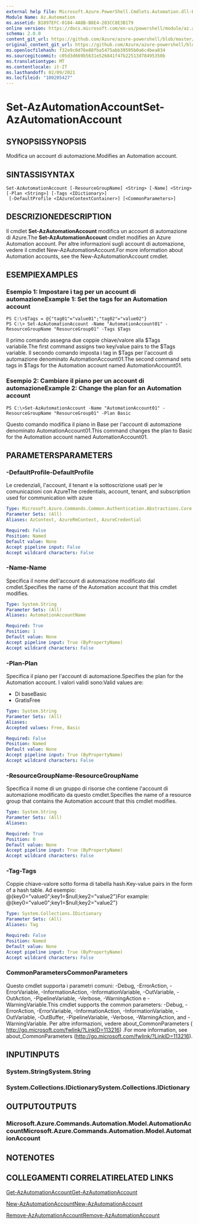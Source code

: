 ```yaml
---
external help file: Microsoft.Azure.PowerShell.Cmdlets.Automation.dll-Help.xml
Module Name: Az.Automation
ms.assetid: B1897EFC-0184-4A8B-B8E4-203CC8E3B179
online version: https://docs.microsoft.com/en-us/powershell/module/az.automation/set-azautomationaccount
schema: 2.0.0
content_git_url: https://github.com/Azure/azure-powershell/blob/master/src/Automation/Automation/help/Set-AzAutomationAccount.md
original_content_git_url: https://github.com/Azure/azure-powershell/blob/master/src/Automation/Automation/help/Set-AzAutomationAccount.md
ms.openlocfilehash: f32e9c0d76e88fba5475abb39595b0a6c4bea834
ms.sourcegitcommit: c05d3d669b5631e526841f47b22513d78495350b
ms.translationtype: MT
ms.contentlocale: it-IT
ms.lasthandoff: 02/09/2021
ms.locfileid: "100205427"
---
```

# <span data-ttu-id="22352-101">Set-AzAutomationAccount</span><span class="sxs-lookup"><span data-stu-id="22352-101">Set-AzAutomationAccount</span></span>

## <span data-ttu-id="22352-102">SYNOPSIS</span><span class="sxs-lookup"><span data-stu-id="22352-102">SYNOPSIS</span></span>
<span data-ttu-id="22352-103">Modifica un account di automazione.</span><span class="sxs-lookup"><span data-stu-id="22352-103">Modifies an Automation account.</span></span>

## <span data-ttu-id="22352-104">SINTASSI</span><span class="sxs-lookup"><span data-stu-id="22352-104">SYNTAX</span></span>

```
Set-AzAutomationAccount [-ResourceGroupName] <String> [-Name] <String> [-Plan <String>] [-Tags <IDictionary>]
 [-DefaultProfile <IAzureContextContainer>] [<CommonParameters>]
```

## <span data-ttu-id="22352-105">DESCRIZIONE</span><span class="sxs-lookup"><span data-stu-id="22352-105">DESCRIPTION</span></span>
<span data-ttu-id="22352-106">Il cmdlet **Set-AzAutomationAccount** modifica un account di automazione di Azure.</span><span class="sxs-lookup"><span data-stu-id="22352-106">The **Set-AzAutomationAccount** cmdlet modifies an Azure Automation account.</span></span>
<span data-ttu-id="22352-107">Per altre informazioni sugli account di automazione, vedere il cmdlet New-AzAutomationAccount.</span><span class="sxs-lookup"><span data-stu-id="22352-107">For more information about Automation accounts, see the New-AzAutomationAccount cmdlet.</span></span>

## <span data-ttu-id="22352-108">ESEMPI</span><span class="sxs-lookup"><span data-stu-id="22352-108">EXAMPLES</span></span>

### <span data-ttu-id="22352-109">Esempio 1: Impostare i tag per un account di automazione</span><span class="sxs-lookup"><span data-stu-id="22352-109">Example 1: Set the tags for an Automation account</span></span>
```
PS C:\>$Tags = @{"tag01"="value01";"tag02"="value02"}
PS C:\> Set-AzAutomationAccount -Name "AutomationAccount01" -ResourceGroupName "ResourceGroup01" -Tags $Tags
```

<span data-ttu-id="22352-110">Il primo comando assegna due coppie chiave/valore alla $Tags variabile.</span><span class="sxs-lookup"><span data-stu-id="22352-110">The first command assigns two key/value pairs to the $Tags variable.</span></span>
<span data-ttu-id="22352-111">Il secondo comando imposta i tag in $Tags per l'account di automazione denominato AutomationAccount01.</span><span class="sxs-lookup"><span data-stu-id="22352-111">The second command sets tags in $Tags for the Automation account named AutomationAccount01.</span></span>

### <span data-ttu-id="22352-112">Esempio 2: Cambiare il piano per un account di automazione</span><span class="sxs-lookup"><span data-stu-id="22352-112">Example 2: Change the plan for an Automation account</span></span>
```
PS C:\>Set-AzAutomationAccount -Name "AutomationAccount01" -ResourceGroupName "ResourceGroup01" -Plan Basic
```

<span data-ttu-id="22352-113">Questo comando modifica il piano in Base per l'account di automazione denominato AutomationAccount01.</span><span class="sxs-lookup"><span data-stu-id="22352-113">This command changes the plan to Basic for the Automation account named AutomationAccount01.</span></span>

## <span data-ttu-id="22352-114">PARAMETERS</span><span class="sxs-lookup"><span data-stu-id="22352-114">PARAMETERS</span></span>

### <span data-ttu-id="22352-115">-DefaultProfile</span><span class="sxs-lookup"><span data-stu-id="22352-115">-DefaultProfile</span></span>
<span data-ttu-id="22352-116">Le credenziali, l'account, il tenant e la sottoscrizione usati per le comunicazioni con Azure</span><span class="sxs-lookup"><span data-stu-id="22352-116">The credentials, account, tenant, and subscription used for communication with azure</span></span>

```yaml
Type: Microsoft.Azure.Commands.Common.Authentication.Abstractions.Core.IAzureContextContainer
Parameter Sets: (All)
Aliases: AzContext, AzureRmContext, AzureCredential

Required: False
Position: Named
Default value: None
Accept pipeline input: False
Accept wildcard characters: False
```

### <span data-ttu-id="22352-117">-Name</span><span class="sxs-lookup"><span data-stu-id="22352-117">-Name</span></span>
<span data-ttu-id="22352-118">Specifica il nome dell'account di automazione modificato dal cmdlet.</span><span class="sxs-lookup"><span data-stu-id="22352-118">Specifies the name of the Automation account that this cmdlet modifies.</span></span>

```yaml
Type: System.String
Parameter Sets: (All)
Aliases: AutomationAccountName

Required: True
Position: 1
Default value: None
Accept pipeline input: True (ByPropertyName)
Accept wildcard characters: False
```

### <span data-ttu-id="22352-119">-Plan</span><span class="sxs-lookup"><span data-stu-id="22352-119">-Plan</span></span>
<span data-ttu-id="22352-120">Specifica il piano per l'account di automazione.</span><span class="sxs-lookup"><span data-stu-id="22352-120">Specifies the plan for the Automation account.</span></span>
<span data-ttu-id="22352-121">I valori validi sono:</span><span class="sxs-lookup"><span data-stu-id="22352-121">Valid values are:</span></span>
- <span data-ttu-id="22352-122">Di base</span><span class="sxs-lookup"><span data-stu-id="22352-122">Basic</span></span>
- <span data-ttu-id="22352-123">Gratis</span><span class="sxs-lookup"><span data-stu-id="22352-123">Free</span></span>

```yaml
Type: System.String
Parameter Sets: (All)
Aliases:
Accepted values: Free, Basic

Required: False
Position: Named
Default value: None
Accept pipeline input: True (ByPropertyName)
Accept wildcard characters: False
```

### <span data-ttu-id="22352-124">-ResourceGroupName</span><span class="sxs-lookup"><span data-stu-id="22352-124">-ResourceGroupName</span></span>
<span data-ttu-id="22352-125">Specifica il nome di un gruppo di risorse che contiene l'account di automazione modificato da questo cmdlet.</span><span class="sxs-lookup"><span data-stu-id="22352-125">Specifies the name of a resource group that contains the Automation account that this cmdlet modifies.</span></span>

```yaml
Type: System.String
Parameter Sets: (All)
Aliases:

Required: True
Position: 0
Default value: None
Accept pipeline input: True (ByPropertyName)
Accept wildcard characters: False
```

### <span data-ttu-id="22352-126">-Tag</span><span class="sxs-lookup"><span data-stu-id="22352-126">-Tags</span></span>
<span data-ttu-id="22352-127">Coppie chiave-valore sotto forma di tabella hash.</span><span class="sxs-lookup"><span data-stu-id="22352-127">Key-value pairs in the form of a hash table.</span></span> <span data-ttu-id="22352-128">Ad esempio: @{key0="value0";key1=$null;key2="value2"}</span><span class="sxs-lookup"><span data-stu-id="22352-128">For example: @{key0="value0";key1=$null;key2="value2"}</span></span>

```yaml
Type: System.Collections.IDictionary
Parameter Sets: (All)
Aliases: Tag

Required: False
Position: Named
Default value: None
Accept pipeline input: True (ByPropertyName)
Accept wildcard characters: False
```

### <span data-ttu-id="22352-129">CommonParameters</span><span class="sxs-lookup"><span data-stu-id="22352-129">CommonParameters</span></span>
<span data-ttu-id="22352-130">Questo cmdlet supporta i parametri comuni: -Debug, -ErrorAction, -ErrorVariable, -InformationAction, -InformationVariable, -OutVariable, -OutAction, -PipelineVariable, -Verbose, -WarningAction e -WarningVariable.</span><span class="sxs-lookup"><span data-stu-id="22352-130">This cmdlet supports the common parameters: -Debug, -ErrorAction, -ErrorVariable, -InformationAction, -InformationVariable, -OutVariable, -OutBuffer, -PipelineVariable, -Verbose, -WarningAction, and -WarningVariable.</span></span> <span data-ttu-id="22352-131">Per altre informazioni, vedere about_CommonParameters ( http://go.microsoft.com/fwlink/?LinkID=113216) .</span><span class="sxs-lookup"><span data-stu-id="22352-131">For more information, see about_CommonParameters (http://go.microsoft.com/fwlink/?LinkID=113216).</span></span>

## <span data-ttu-id="22352-132">INPUT</span><span class="sxs-lookup"><span data-stu-id="22352-132">INPUTS</span></span>

### <span data-ttu-id="22352-133">System.String</span><span class="sxs-lookup"><span data-stu-id="22352-133">System.String</span></span>

### <span data-ttu-id="22352-134">System.Collections.IDictionary</span><span class="sxs-lookup"><span data-stu-id="22352-134">System.Collections.IDictionary</span></span>

## <span data-ttu-id="22352-135">OUTPUT</span><span class="sxs-lookup"><span data-stu-id="22352-135">OUTPUTS</span></span>

### <span data-ttu-id="22352-136">Microsoft.Azure.Commands.Automation.Model.AutomationAccount</span><span class="sxs-lookup"><span data-stu-id="22352-136">Microsoft.Azure.Commands.Automation.Model.AutomationAccount</span></span>

## <span data-ttu-id="22352-137">NOTE</span><span class="sxs-lookup"><span data-stu-id="22352-137">NOTES</span></span>

## <span data-ttu-id="22352-138">COLLEGAMENTI CORRELATI</span><span class="sxs-lookup"><span data-stu-id="22352-138">RELATED LINKS</span></span>

[<span data-ttu-id="22352-139">Get-AzAutomationAccount</span><span class="sxs-lookup"><span data-stu-id="22352-139">Get-AzAutomationAccount</span></span>](./Get-AzAutomationAccount.md)

[<span data-ttu-id="22352-140">New-AzAutomationAccount</span><span class="sxs-lookup"><span data-stu-id="22352-140">New-AzAutomationAccount</span></span>](./New-AzAutomationAccount.md)

[<span data-ttu-id="22352-141">Remove-AzAutomationAccount</span><span class="sxs-lookup"><span data-stu-id="22352-141">Remove-AzAutomationAccount</span></span>](./Remove-AzAutomationAccount.md)
